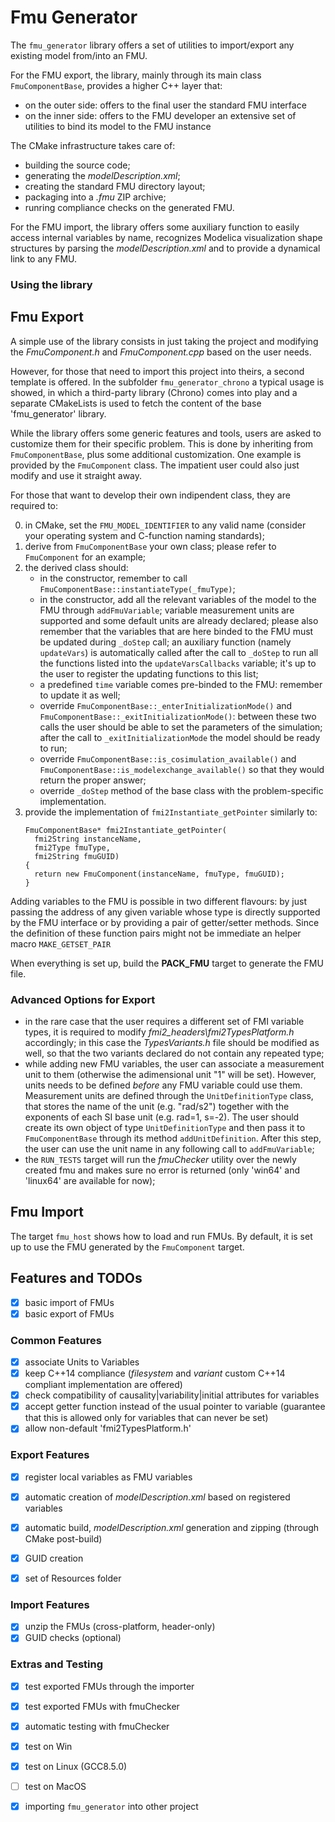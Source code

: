 # Fmu Generator
The `fmu_generator` library offers a set of utilities to import/export any existing model from/into an FMU.

For the FMU export, the library, mainly through its main class `FmuComponentBase`, provides a higher C++ layer that:
- on the outer side: offers to the final user the standard FMU interface 
- on the inner side: offers to the FMU developer an extensive set of utilities to bind its model to the FMU instance

The CMake infrastructure takes care of:
- building the source code;
- generating the _modelDescription.xml_;
- creating the standard FMU directory layout;
- packaging into a _.fmu_ ZIP archive;
- runring compliance checks on the generated FMU.

For the FMU import, the library offers some auxiliary function to easily access internal variables by name, recognizes Modelica visualization shape structures by parsing the _modelDescription.xml_ and to provide a dynamical link to any FMU.


### Using the library

## Fmu Export

A simple use of the library consists in just taking the project and modifying the _FmuComponent.h_ and _FmuComponent.cpp_ based on the user needs.

However, for those that need to import this project into theirs, a second template is offered. In the subfolder `fmu_generator_chrono` a typical usage is showed, in which a third-party library (Chrono) comes into play and a separate CMakeLists is used to fetch the content of the base 'fmu_generator' library.


While the library offers some generic features and tools, users are asked to customize them for their specific problem. This is done by inheriting from `FmuComponentBase`, plus some additional customization. One example is provided by the `FmuComponent` class. The impatient user could also just modify and use it straight away.

For those that want to develop their own indipendent class, they are required to:

0. in CMake, set the `FMU_MODEL_IDENTIFIER` to any valid name (consider your operating system and C-function naming standards);
1. derive from `FmuComponentBase` your own class; please refer to `FmuComponent` for an example;
2. the derived class should:
   - in the constructor, remember to call `FmuComponentBase::instantiateType(_fmuType)`;
   - in the constructor, add all the relevant variables of the model to the FMU through `addFmuVariable`; variable measurement units are supported and some default units are already declared; please also remember that the variables that are here binded to the FMU must be updated during `_doStep` call; an auxiliary function (namely `updateVars`) is automatically called after the call to `_doStep` to run all the functions listed into the `updateVarsCallbacks` variable; it's up to the user to register the updating functions to this list;
   - a predefined `time` variable comes pre-binded to the FMU: remember to update it as well;
   - override `FmuComponentBase::_enterInitializationMode()` and `FmuComponentBase::_exitInitializationMode()`: between these two calls the user should be able to set the parameters of the simulation; after the call to `_exitInitializationMode` the model should be ready to run;
   - override `FmuComponentBase::is_cosimulation_available()` and `FmuComponentBase::is_modelexchange_available()` so that they would return the proper answer;
   - override `_doStep` method of the base class with the problem-specific implementation.
3. provide the implementation of `fmi2Instantiate_getPointer` similarly to:
   ```
   FmuComponentBase* fmi2Instantiate_getPointer(
     fmi2String instanceName,
     fmi2Type fmuType,
     fmi2String fmuGUID)
   {
     return new FmuComponent(instanceName, fmuType, fmuGUID);
   }
    ```

Adding variables to the FMU is possible in two different flavours: by just passing the address of any given variable whose type is directly supported by the FMU interface or by providing a pair of getter/setter methods. Since the definition of these function pairs might not be immediate an helper macro `MAKE_GETSET_PAIR`

When everything is set up, build the **PACK_FMU** target to generate the FMU file.

### Advanced Options for Export

- in the rare case that the user requires a different set of FMI variable types, it is required to modify _fmi2_headers\fmi2TypesPlatform.h_ accordingly; in this case the _TypesVariants.h_ file should be modified as well, so that the two variants declared do not contain any repeated type;
- while adding new FMU variables, the user can associate a measurement unit to them (otherwise the adimensional unit "1" will be set). However, units needs to be defined _before_ any FMU variable could use them. Measurement units are defined through the `UnitDefinitionType` class, that stores the name of the unit (e.g. "rad/s2") together with the exponents of each SI base unit (e.g. rad=1, s=-2). The user should create its own object of type `UnitDefinitionType` and then pass it to `FmuComponentBase` through its method `addUnitDefinition`. After this step, the user can use the unit name in any following call to `addFmuVariable`;
- the `RUN_TESTS` target will run the _fmuChecker_ utility over the newly created fmu and makes sure no error is returned (only 'win64' and 'linux64' are available for now);



## Fmu Import

The target `fmu_host` shows how to load and run FMUs. By default, it is set up to use the FMU generated by the `FmuComponent` target.


## Features and TODOs

- [x] basic import of FMUs
- [x] basic export of FMUs

### Common Features
- [x] associate Units to Variables
- [x] keep C++14 compliance (_filesystem_ and _variant_ custom C++14 compliant implementation are offered)
- [x] check compatibility of causality|variability|initial attributes for variables
- [x] accept getter function instead of the usual pointer to variable (guarantee that this is allowed only for variables that can never be set)
- [x] allow non-default 'fmi2TypesPlatform.h'

### Export Features
- [x] register local variables as FMU variables
- [x] automatic creation of *modelDescription.xml* based on registered variables
- [x] automatic build, *modelDescription.xml* generation and zipping (through CMake post-build)
- [x] GUID creation
- [x] set of Resources folder


### Import Features
- [x] unzip the FMUs (cross-platform, header-only)
- [x] GUID checks (optional)

### Extras and Testing
- [x] test exported FMUs through the importer
- [x] test exported FMUs with fmuChecker
- [x] automatic testing with fmuChecker
- [x] test on Win
- [x] test on Linux (GCC8.5.0)
- [ ] test on MacOS
- [x] importing `fmu_generator` into other project




